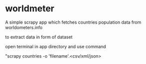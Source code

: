 # worldmeter

A simple scrapy app which fetches countries population data from worldometers.info

to extract data in form of dataset


open terminal in app directory and use command

"scrapy countries -o 'filename'.<csv/xml/json>
